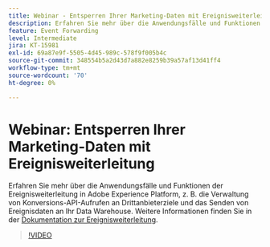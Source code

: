```yaml
---
title: Webinar - Entsperren Ihrer Marketing-Daten mit Ereignisweiterleitung
description: Erfahren Sie mehr über die Anwendungsfälle und Funktionen der Ereignisweiterleitung in Adobe Experience Platform.
feature: Event Forwarding
level: Intermediate
jira: KT-15981
exl-id: 69a87e9f-5505-4d45-989c-578f9f005b4c
source-git-commit: 348554b5a2d43d7a882e8259b39a57af13d41ff4
workflow-type: tm+mt
source-wordcount: '70'
ht-degree: 0%

---
```


# Webinar: Entsperren Ihrer Marketing-Daten mit Ereignisweiterleitung

Erfahren Sie mehr über die Anwendungsfälle und Funktionen der Ereignisweiterleitung in Adobe Experience Platform, z. B. die Verwaltung von Konversions-API-Aufrufen an Drittanbieterziele und das Senden von Ereignisdaten an Ihr Data Warehouse. Weitere Informationen finden Sie in der [Dokumentation zur Ereignisweiterleitung](https://experienceleague.adobe.com/docs/experience-platform/tags/event-forwarding/overview.html).

>[!VIDEO](https://video.tv.adobe.com/v/3434936?learn=on)
